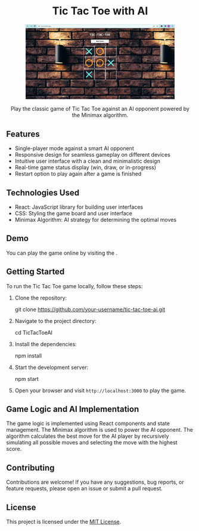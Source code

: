 <h1 align="center">Tic Tac Toe with AI</h1>

<p align="center">
<img src="./images/Tic.png" alt="Tic Tac Toe" width="400" />
</p>

<p align="center">
  Play the classic game of Tic Tac Toe against an AI opponent powered by the Minimax algorithm.
</p>

## Features

- Single-player mode against a smart AI opponent
- Responsive design for seamless gameplay on different devices
- Intuitive user interface with a clean and minimalistic design
- Real-time game status display (win, draw, or in-progress)
- Restart option to play again after a game is finished

## Technologies Used

- React: JavaScript library for building user interfaces
- CSS: Styling the game board and user interface
- Minimax Algorithm: AI strategy for determining the optimal moves

## Demo

You can play the game online by visiting the .

## Getting Started

To run the Tic Tac Toe game locally, follow these steps:

1. Clone the repository:

 
   git clone https://github.com/your-username/tic-tac-toe-ai.git


2. Navigate to the project directory:


   cd TicTacToeAI


3. Install the dependencies:

 
   npm install


4. Start the development server:


   npm start


5. Open your browser and visit `http://localhost:3000` to play the game.

## Game Logic and AI Implementation

The game logic is implemented using React components and state management. The Minimax algorithm is used to power the AI opponent. The algorithm calculates the best move for the AI player by recursively simulating all possible moves and selecting the move with the highest score.

## Contributing

Contributions are welcome! If you have any suggestions, bug reports, or feature requests, please open an issue or submit a pull request.

## License

This project is licensed under the [MIT License](LICENSE).

